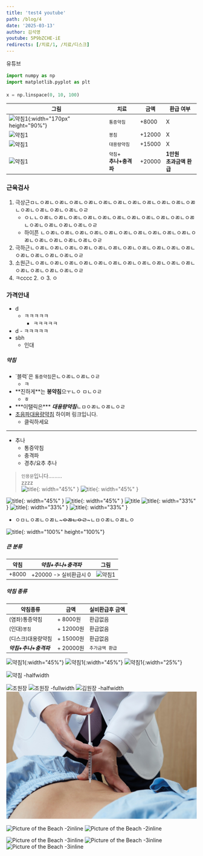 ```yaml
---
title: 'test4 youtube'
path: /blog/4
date: '2025-03-13'
author: 김석영
youtube: 5P9bZCHE-iE
redirects: [/치료/1, /치료/디스크]
---
```



유튜브

```python
import numpy as np
import matplotlib.pyplot as plt
    
x = np.linspace(0, 10, 100)
```


| 그림                                                                                                                                      | 치료                  | 금액     | **환급 여부**              |
|-----------------------------------------------------------------------------------------------------------------------------------------|-------|--------|------------------------|
| ![약침1](https://www.akomnews.com/data/editor/2304/20230403102343_48d9e6f1d2c1dca040f2b8f6f6abeb60_ymmw.jpg){:width="170px" height="90%"} | `통증약침`              | +8000  | X                      |
| ![약침1](https://www.akomnews.com/data/editor/2304/20230403102343_48d9e6f1d2c1dca040f2b8f6f6abeb60_ymmw.jpg)                              | `봉침`                | +12000 | X                      |
| ![약침1](https://www.akomnews.com/data/editor/2304/20230403102343_48d9e6f1d2c1dca040f2b8f6f6abeb60_ymmw.jpg)                              | `대용량약침`             | +15000 | X                      |
| ![약침1](https://www.akomnews.com/data/editor/2304/20230403102343_48d9e6f1d2c1dca040f2b8f6f6abeb60_ymmw.jpg)                              | `약침`+<br>**추나+충격파** | +20000 | **1만원**<br>**초과금액 환급** |


### 근육검사
1. 극상근ㅁㄴㅇㄻㄴㅇㄻㄴㅇㄻㄴㅇㄻㄴㅇㄻㄴㅇㄻㄴㅇㄻㄴㅇㄻㄴㅇㄻㄴㅇㄻㄴㅇㄻㄴㅇㄻㄴㅇㄻㄴㅇㄻㄴㅇㄻㄴㅇㄹ
    - ㅇㄴㄴㅇㄻㄴㅇㄻㄴㅇㄻㄴㅇㄻㄴㅇㄻㄴㅇㄻㄴㅇㄻㄴㅇㄻㄴㅇㄻㄴㅇㄻㄴㅇㄻㄴㅇㄻㄴㅇㄻㄴㅇㄻㄴㅇㄻㄴㅇㄹ
    - 하이픈 ㄴㅇㄻㄴㅇㄻㄴㅇㄻㄴㅇㄻㄴㅇㄻㄴㅇㄻㄴㅇㄻㄴㅇㄻㄴㅇㄻㄴㅇㄻㄴㅇㄻㄴㅇㄻㄴㅇㄻㄴㅇㄻㄴㅇㄻㄴㅇㄹ
2. 극하근ㄴㅇㄻㄴㅇㄻㄴㅇㄻㄴㅇㄻㄴㅇㄻㄴㅇㄻㄴㅇㄻㄴㅇㄻㄴㅇㄻㄴㅇㄻㄴㅇㄻㄴㅇㄻㄴㅇㄻㄴㅇㄻㄴㅇㄻㄴㅇㄹ
3. 소원근ㄴㅇㄻㄴㅇㄻㄴㅇㄻㄴㅇㄻㄴㅇㄻㄴㅇㄻㄴㅇㄻㄴㅇㄻㄴㅇㄻㄴㅇㄻㄴㅇㄻㄴㅇㄻㄴㅇㄻㄴㅇㄻㄴㅇㄻㄴㅇㄹ
1. ㅋcccc
    2. ㅇ
         3. ㅇ  
### 가격안내

- d
    - ㅋㅋㅋㅋㅋ 
        - ㅋㅋㅋㅋㅋ 
- d
        - ㅋㅋㅋㅋㅋ 
- sbh
    - 인대 

##### 약침
- \`블럭\`은 `통증약침`은ㄴㅇㄻㄴㅇㄻㄴㅇㄹ
    - ㅋ     
- \*\*진하게\*\*는 **봉약침**으ㅜㄴㅇ ㅁㄴㅇㄹ
    - ㅎ    
- \*\*\*이탤릭은\*\*\* ***대용량약침***ㄴㅁㅇㄻㄴㅇㄻㄴㅇㄹ
- [초음파대용량약침](http://www.naver.com) 하이퍼 링크입니다.
    - 클릭하세요
  
---

- 추나
    - 통증약침
    - 충격파
    - 경추/요추 추나

> `인용문`입니다.........<br>
> zzzz<br>
> ![title](조원장_증명사진.png){: width="45%" }
> ![title](조원장_증명사진.png){: width="45%" }

![title](조원장_증명사진.png){: width="45%" }
![title](조원장_증명사진.png){: width="45%" }
![title](조원장_증명사진.png)
![title](조원장_증명사진.png){: width="33%" }
![title](조원장_증명사진.png){: width="33%" }
![title](조원장_증명사진.png){: width="33%" }



- ㅇㅁㄴㅇㄻㄴㅇㄻㄴ~~~ㅇㄻㄴㅇㄹ~~~ㄴㅁㅇㄻㄴㅇㄻㄴㅇ

![title](조원장_증명사진.png){: width="100%" height="100%"}

##### 큰 분류
| **약침**    | ***약침+추나+충격파***   | 그림                                                                                                                       |
|-------|-------------------|--------------------------------------------------------------------------------------------------------------------------|
| +8000 | +20000 -> 실비환급시 0 | ![약침1](https://www.akomnews.com/data/editor/2304/20230403102343_48d9e6f1d2c1dca040f2b8f6f6abeb60_ymmw.jpg) |

##### 약침 종류

| 약침종류            | 금액       | 실비환급후 금액 |
|-----------------|----------|----------|
| (염좌)통증약침        | + 8000원  | 환급없음     |
| (인대)`봉침`        | + 12000원 | 환급없음     |
| (디스크)대용량약침      | + 15000원 | 환급없음     |
| ***약침+추나+충격파*** | + 20000원 | `추가금액 환급`  |

![약침1](https://www.akomnews.com/data/editor/2304/20230403102343_48d9e6f1d2c1dca040f2b8f6f6abeb60_ymmw.jpg){:width="45%"}
![약침1](https://www.akomnews.com/data/editor/2304/20230403102343_48d9e6f1d2c1dca040f2b8f6f6abeb60_ymmw.jpg){:width="45%"}
![약침1](https://www.akomnews.com/data/editor/2304/20230403102343_48d9e6f1d2c1dca040f2b8f6f6abeb60_ymmw.jpg){:width="25%"}

![약침 -halfwidth](https://www.akomnews.com/data/editor/2304/20230403102343_48d9e6f1d2c1dca040f2b8f6f6abeb60_ymmw.jpg)

![조원장](조원장_증명사진.png)
![조원장 -fullwidth](조원장_증명사진.png)
![김원장 -halfwidth](https://front.chojaeseong.com/images/png/profile/main/01.png)
![img.png](img.png)

![Picture of the Beach -2inline](조원장_증명사진.png)
![Picture of the Beach -2inline](조원장_증명사진.png)

![Picture of the Beach -3inline](조원장_증명사진.png)
![Picture of the Beach -3inline](조원장_증명사진.png)
![Picture of the Beach -3inline](조원장_증명사진.png)
